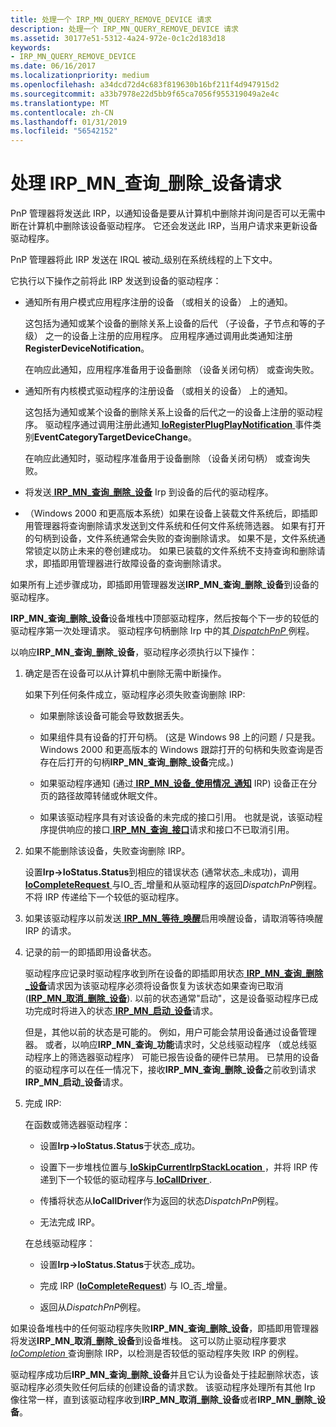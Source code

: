 ```yaml
---
title: 处理一个 IRP_MN_QUERY_REMOVE_DEVICE 请求
description: 处理一个 IRP_MN_QUERY_REMOVE_DEVICE 请求
ms.assetid: 30177e51-5312-4a24-972e-0c1c2d183d18
keywords:
- IRP_MN_QUERY_REMOVE_DEVICE
ms.date: 06/16/2017
ms.localizationpriority: medium
ms.openlocfilehash: a34dcd72d4c683f819630b16bf211f4d947915d2
ms.sourcegitcommit: a33b7978e22d5bb9f65ca7056f955319049a2e4c
ms.translationtype: MT
ms.contentlocale: zh-CN
ms.lasthandoff: 01/31/2019
ms.locfileid: "56542152"
---
```

# <a name="handling-an-irpmnqueryremovedevice-request"></a>处理 IRP\_MN\_查询\_删除\_设备请求





PnP 管理器将发送此 IRP，以通知设备是要从计算机中删除并询问是否可以无需中断在计算机中删除该设备驱动程序。 它还会发送此 IRP，当用户请求来更新设备驱动程序。

PnP 管理器将此 IRP 发送在 IRQL 被动\_级别在系统线程的上下文中。

它执行以下操作之前将此 IRP 发送到设备的驱动程序：

-   通知所有用户模式应用程序注册的设备 （或相关的设备） 上的通知。

    这包括为通知或某个设备的删除关系上设备的后代 （子设备，子节点和等的子级） 之一的设备上注册的应用程序。 应用程序通过调用此类通知注册**RegisterDeviceNotification**。

    在响应此通知，应用程序准备用于设备删除 （设备关闭句柄） 或查询失败。

-   通知所有内核模式驱动程序的注册设备 （或相关的设备） 上的通知。

    这包括为通知或某个设备的删除关系上设备的后代之一的设备上注册的驱动程序。 驱动程序通过调用注册此通知[ **IoRegisterPlugPlayNotification** ](https://msdn.microsoft.com/library/windows/hardware/ff549526)事件类别**EventCategoryTargetDeviceChange**。

    在响应此通知时，驱动程序准备用于设备删除 （设备关闭句柄） 或查询失败。

-   将发送[ **IRP\_MN\_查询\_删除\_设备**](https://msdn.microsoft.com/library/windows/hardware/ff551705) Irp 到设备的后代的驱动程序。

-   （Windows 2000 和更高版本系统）如果在设备上装载文件系统后，即插即用管理器将查询删除请求发送到文件系统和任何文件系统筛选器。 如果有打开的句柄到设备，文件系统通常会失败的查询删除请求。 如果不是，文件系统通常锁定以防止未来的卷创建成功。 如果已装载的文件系统不支持查询和删除请求，即插即用管理器进行故障设备的查询删除请求。

如果所有上述步骤成功，即插即用管理器发送**IRP\_MN\_查询\_删除\_设备**到设备的驱动程序。

**IRP\_MN\_查询\_删除\_设备**设备堆栈中顶部驱动程序，然后按每个下一步的较低的驱动程序第一次处理请求。 驱动程序句柄删除 Irp 中的其[ *DispatchPnP* ](https://docs.microsoft.com/windows-hardware/drivers/ddi/content/wdm/nc-wdm-driver_dispatch)例程。

以响应**IRP\_MN\_查询\_删除\_设备**，驱动程序必须执行以下操作：

1.  确定是否在设备可以从计算机中删除无需中断操作。

    如果下列任何条件成立，驱动程序必须失败查询删除 IRP:

    -   如果删除该设备可能会导致数据丢失。

    -   如果组件具有设备的打开句柄。 (这是 Windows 98 上的问题 / 只是我。 Windows 2000 和更高版本的 Windows 跟踪打开的句柄和失败查询是否存在后打开的句柄**IRP\_MN\_查询\_删除\_设备**完成。)

    -   如果驱动程序通知 (通过[ **IRP\_MN\_设备\_使用情况\_通知**](https://msdn.microsoft.com/library/windows/hardware/ff550841) IRP) 设备正在分页的路径故障转储或休眠文件。

    -   如果该驱动程序具有对该设备的未完成的接口引用。 也就是说，该驱动程序提供响应的接口[ **IRP\_MN\_查询\_接口**](https://msdn.microsoft.com/library/windows/hardware/ff551687)请求和接口不已取消引用。

2.  如果不能删除该设备，失败查询删除 IRP。

    设置**Irp-&gt;IoStatus.Status**到相应的错误状态 (通常状态\_未成功)，调用[ **IoCompleteRequest** ](https://msdn.microsoft.com/library/windows/hardware/ff548343)与IO\_否\_增量和从驱动程序的返回*DispatchPnP*例程。 不将 IRP 传递给下一个较低的驱动程序。

3.  如果该驱动程序以前发送[ **IRP\_MN\_等待\_唤醒**](https://msdn.microsoft.com/library/windows/hardware/ff551766)启用唤醒设备，请取消等待唤醒 IRP 的请求。

4.  记录的前一的即插即用设备状态。

    驱动程序应记录时驱动程序收到所在设备的即插即用状态[ **IRP\_MN\_查询\_删除\_设备**](https://msdn.microsoft.com/library/windows/hardware/ff551705)请求因为该驱动程序必须将设备恢复为该状态如果查询已取消 ([**IRP\_MN\_取消\_删除\_设备**](https://msdn.microsoft.com/library/windows/hardware/ff550823)). 以前的状态通常"启动"，这是设备驱动程序已成功完成时将进入的状态[ **IRP\_MN\_启动\_设备**](https://msdn.microsoft.com/library/windows/hardware/ff551749)请求。

    但是，其他以前的状态是可能的。 例如，用户可能会禁用设备通过设备管理器。 或者，以响应**IRP\_MN\_查询\_功能**请求时，父总线驱动程序 （或总线驱动程序上的筛选器驱动程序） 可能已报告设备的硬件已禁用。 已禁用的设备的驱动程序可以在任一情况下，接收**IRP\_MN\_查询\_删除\_设备**之前收到请求**IRP\_MN\_启动\_设备**请求。

5.  完成 IRP:

    在函数或筛选器驱动程序：

    -   设置**Irp-&gt;IoStatus.Status**于状态\_成功。

    -   设置下一步堆栈位置与[ **IoSkipCurrentIrpStackLocation** ](https://msdn.microsoft.com/library/windows/hardware/ff550355) ，并将 IRP 传递到下一个较低的驱动程序与[ **IoCallDriver** ](https://msdn.microsoft.com/library/windows/hardware/ff548336).

    -   传播将状态从**IoCallDriver**作为返回的状态*DispatchPnP*例程。

    -   无法完成 IRP。

    在总线驱动程序：

    -   设置**Irp-&gt;IoStatus.Status**于状态\_成功。

    -   完成 IRP ([**IoCompleteRequest**](https://msdn.microsoft.com/library/windows/hardware/ff548343)) 与 IO\_否\_增量。

    -   返回从*DispatchPnP*例程。

如果设备堆栈中的任何驱动程序失败**IRP\_MN\_查询\_删除\_设备**，即插即用管理器将发送**IRP\_MN\_取消\_删除\_设备**到设备堆栈。 这可以防止驱动程序要求[ *IoCompletion* ](https://msdn.microsoft.com/library/windows/hardware/ff548354)查询删除 IRP，以检测是否较低的驱动程序失败 IRP 的例程。

驱动程序成功后**IRP\_MN\_查询\_删除\_设备**并且它认为设备处于挂起删除状态，该驱动程序必须失败任何后续的创建设备的请求数。 该驱动程序处理所有其他 Irp 像往常一样，直到该驱动程序收到**IRP\_MN\_取消\_删除\_设备**或者**IRP\_MN\_删除\_设备**。

 

 




